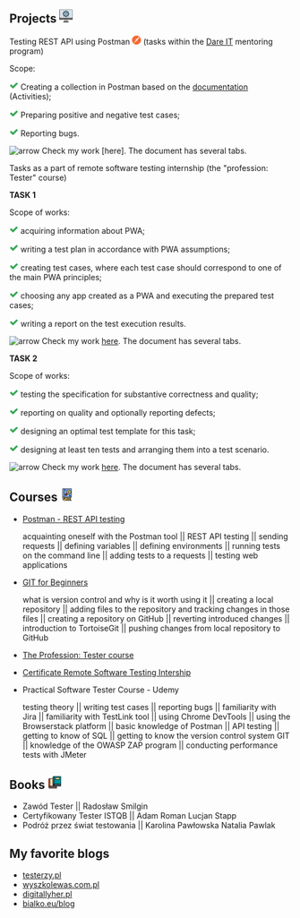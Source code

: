 ## **Projects** ![Alt text](binary-program.png)

Testing REST API using Postman ![Alt text](266642508-6b4d1dd0-2689-499e-8ce7-df95627716ba.png) (tasks within the [Dare IT](https://www.linkedin.com/company/dare-it/) mentoring program)

Scope:

![Alt text](check-2.png) Creating a collection in Postman based on the [documentation](https://fakerestapi.azurewebsites.net/index.html) (Activities);

![Alt text](check-2.png) Preparing positive and negative test cases;

![Alt text](check-2.png) Reporting bugs.

![arrow](https://github.com/agnieszka19882/Repozytorium_Agnieszka_Ilinska/assets/132834736/85c552c0-ad1d-4e77-88c0-1f07503cbe40) Check my work [here]. The document has several tabs.

Tasks as a part of remote software testing internship (the "profession: Tester" course)

**TASK 1**

Scope of works:

![Alt text](check-2.png) acquiring information about PWA;

![Alt text](check-3.png) writing a test plan in accordance with PWA assumptions;

![Alt text](check-4.png) creating test cases, where each test case should correspond to one of the main PWA principles;

![Alt text](check-5.png) choosing any app created as a PWA and executing the prepared test cases;

![Alt text](check-6.png) writing a report on the test execution results.

![arrow](https://github.com/agnieszka19882/Repozytorium_Agnieszka_Ilinska/assets/132834736/85c552c0-ad1d-4e77-88c0-1f07503cbe40) Check my work [here](https://docs.google.com/spreadsheets/d/1hAcqFeDmrII07bAasipygr_fTDeJqqfH/edit?usp=drive_link&ouid=104107815686527296524&rtpof=true&sd=true). The document has several tabs.

**TASK 2**

Scope of works:

![Alt text](check-5.png) testing the specification for substantive correctness and quality;

![Alt text](check-6.png) reporting on quality and optionally reporting defects;

![Alt text](check-6.png) designing an optimal test template for this task;

![Alt text](check-6.png) designing at least ten tests and arranging them into a test scenario.

![arrow](https://github.com/agnieszka19882/Repozytorium_Agnieszka_Ilinska/assets/132834736/fffa492e-4eb9-4a9f-a0e7-4283297e87c2) Check my work [here](https://docs.google.com/spreadsheets/d/1Gl17JbQzXLryAW5nPIMUWahwxHP0P4zH/edit?usp=sharing&ouid=104107815686527296524&rtpof=true&sd=true). The document has several tabs.

## **Courses** ![Alt text](search-book.png)

- [Postman - REST API testing](https://www.udemy.com/certificate/UC-23a52995-514f-4c0f-86eb-213f89f1512b/)

  acquainting oneself with the Postman tool || REST API testing || sending requests || defining variables || defining environments || running tests on the command line || adding tests to a requests || testing web applications

- [GIT for Beginners](https://www.udemy.com/certificate/UC-abccd7f4-638d-49a3-9534-c0227cfbde4f/)

  what is version control and why is it worth using it || creating a local repository || adding files to the repository and tracking changes in those files || creating a repository on GitHub || reverting introduced changes || introduction to TortoiseGit || pushing changes from local repository to GitHub

- [The Profession: Tester course](http://edu.ittraining.pl/pokaz_dyplom/en/8549)
- [Certificate Remote Software Testing Intership](http://edu.ittraining.pl/pokaz_dyplom/en/8730)
- Practical Software Tester Course - Udemy

  testing theory || writing test cases || reporting bugs || familiarity with Jira || familiarity with TestLink tool || using Chrome DevTools || using the Browserstack platform || basic knowledge of Postman || API testing || getting to know of SQL || getting to know the version control system GIT || knowledge of the OWASP ZAP program || conducting performance tests with JMeter

## **Books** ![Alt text](books-1.png)

- Zawód Tester || Radosław Smilgin
- Certyfikowany Tester ISTQB || Adam Roman Lucjan Stapp
- Podróż przez świat testowania || Karolina Pawłowska Natalia Pawlak

## **My favorite blogs**

- [testerzy.pl](https://testerzy.pl/)
- [wyszkolewas.com.pl](https://www.wyszkolewas.com.pl/)
- [digitallyher.pl](https://digitallyher.pl/)
- [bialko.eu/blog](https://bialko.eu/blog/)
